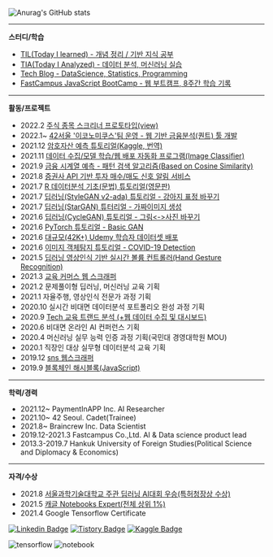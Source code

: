 ![Anurag's GitHub stats](https://github-readme-stats.vercel.app/api?username=sw-song&show_icons=true&theme=merko)

---
**스터디/학습**
- [TIL(Today I learned) - 개념 정리 / 기반 지식 공부](https://github.com/sw-song/TIL) 
- [TIA(Today I Analyzed) - 데이터 분석, 머신러닝 실습](https://github.com/sw-song/TIA) 
- [Tech Blog - DataScience, Statistics, Programming](https://songseungwon.tistory.com)
- [FastCampus JavaScript BootCamp - 웹 부트캠프, 8주간 학습 기록](https://github.com/sw-song/JavaScript_Bootcamp)

---
**활동/프로젝트**
- 2022.2 [주식 종목 스크리너 프로토타입(view)](https://github.com/sw-song/Traiders)
- 2022.1~ [42서울 '이코노미쿠스'팀 운영 - 웹 기반 금융분석(퀀트) 툴 개발](https://github.com/economicus)
- 2021.12 [암호자산 예측 튜토리얼(Kaggle, 번역)](https://www.kaggle.com/songseungwon/crypto-forecasting-tutorial)
- 2021.11 [데이터 수집/모델 학습/웹 배포 자동화 프로그램(Image Classifier)](https://github.com/sw-song/Slic)
- 2021.9 [금융 시계열 예측 - 패턴 검색 알고리즘(Based on Cosine Similarity)](https://github.com/sw-song/SPF)
- 2021.8 [증권사 API 기반 투자 매수/매도 신호 알림 서비스](https://github.com/sw-song/kiwoom)
- 2021.7 [R 데이터분석 기초(문법) 튜토리얼(영문판)](https://github.com/sw-song/rbook)
- 2021.7 [딥러닝(StyleGAN v2-ada) 튜토리얼 - 강아지 표정 바꾸기](https://www.kaggle.com/songseungwon/stylegan2-ada-change-a-dog-s-facial-expression)
- 2021.7 [딥러닝(StarGAN) 튜터리얼 - 가짜이미지 생성](https://www.kaggle.com/songseungwon/stargan-tutorial-with-15-steps-make-fake-images)
- 2021.6 [딥러닝(CycleGAN) 튜토리얼 - 그림<->사진 바꾸기](https://www.kaggle.com/songseungwon/cyclegan-tutorial-from-scratch-monet-to-photo/notebook)
- 2021.6 [PyTorch 튜토리얼 - Basic GAN](https://www.kaggle.com/songseungwon/pytorch-gan-basic-tutorial-for-beginner)
- 2021.6 [대규모(42K+) Udemy 학습자 데이터셋 배포](https://www.kaggle.com/songseungwon/2020-udemy-courses-dataset)
- 2021.6 [이미지 객체탐지 튜토리얼 - COVID-19 Detection](https://www.kaggle.com/songseungwon/siim-covid-19-detection-10-step-tutorial-1)
- 2021.5 [딥러닝 영상인식 기반 실시간 볼륨 컨트롤러(Hand Gesture Recognition)](https://github.com/sw-song/RealTime_Gesture_VolumeControl)
- 2021.3 [교육 커머스 웹 스크래퍼](https://github.com/sw-song/KR_Tech_Edu_WebScraper)
- 2021.2 문제풀이형 딥러닝, 머신러닝 교육 기획
- 2021.1 자율주행, 영상인식 전문가 과정 기획
- 2020.10 실시간 비대면 데이터분석 포트폴리오 완성 과정 기획
- 2020.9 [Tech 교육 트랜드 분석 (+웹 데이터 수집 및 대시보드)](https://github.com/sw-song/Tech-Trends-2020)
- 2020.6 비대면 온라인 AI 컨퍼런스 기획
- 2020.4 머신러닝 실무 능력 인증 과정 기획(국민대 경영대학원 MOU)
- 2020.1 직장인 대상 실무형 데이터분석 교육 기획
- 2019.12 [sns 웹스크래퍼](https://github.com/sw-song/crawling)
- 2019.9 [블록체인 해시블록(JavaScript)](https://github.com/sw-song/blockchainHash)

---
**학력/경력**
- 2021.12~ PaymentInAPP Inc. AI Researcher
- 2021.10~ 42 Seoul. Cadet(Trainee)
- 2021.8~ Braincrew Inc. Data Scientist
- 2019.12-2021.3 Fastcampus Co.,Ltd. AI & Data science product lead
- 2013.3-2019.7 Hankuk University of Foreign Studies(Political Science and Diplomacy & Economics)

---
**자격/수상**
- 2021.8 [서울과학기술대학교 주관 딥러닝 AI대회 우승(특허청장상 수상)](https://github.com/sw-song/GAN_Project)
- 2021.5 [캐글 Notebooks Expert(전체 상위 1%)](https://www.kaggle.com/songseungwon)
- 2021.4 Google Tensorflow Certificate

[![Linkedin Badge](https://img.shields.io/badge/-LinkedIn-007DC1?style=rounde&logo=Linkedin&link=https://www.linkedin.com/in/seungwonsong/)](https://www.linkedin.com/in/seungwonsong/)
[![Tistory Badge](http://img.shields.io/badge/-Tistory-FF5E5B?style=round&logo=Telegraph&link=https://songseungwon.tistory.com)](https://songseungwon.tistory.com)
[![Kaggle Badge](https://img.shields.io/badge/-Kaggle-20BEFF?style=round&logo=Keras&logoColor=white&link=https://www.kaggle.com/songseungwon)](https://www.kaggle.com/songseungwon)

![tensorflow](https://api.accredible.com/v1/frontend/credential_website_embed_image/badge/32041855)
![notebook](https://road-to-kaggle-grandmaster.vercel.app/api/badges/songseungwon/notebook)
